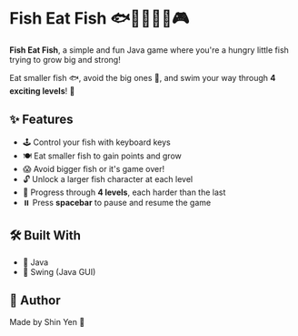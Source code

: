 # Fish Eat Fish 🐟🐠🐡🐋🦈🎮

**Fish Eat Fish**, a simple and fun Java game where you're a hungry little fish trying to grow big and strong! 

Eat smaller fish 🐟, avoid the big ones 🐋, and swim your way through **4 exciting levels**! 🌊



## ✨ Features
- 🕹️ Control your fish with keyboard keys
- 🍽️ Eat smaller fish to gain points and grow
- 😱 Avoid bigger fish or it's game over!
- 🔓 Unlock a larger fish character at each level
- 🎯 Progress through **4 levels**, each harder than the last
- ⏸️ Press **spacebar** to pause and resume the game



## 🛠️ Built With
- 🧠 Java
- 🎨 Swing (Java GUI)



## 🧸 Author
Made by Shin Yen 🐠


